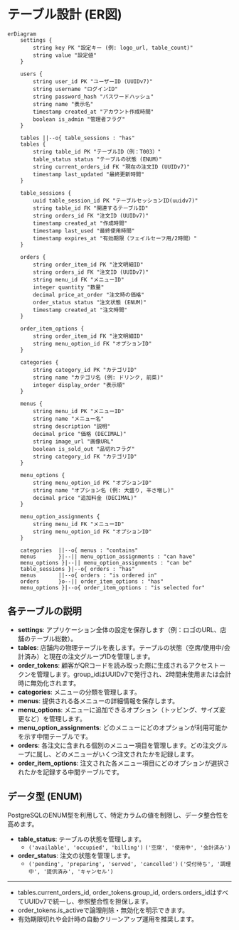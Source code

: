 # テーブル設計 (ER図)

```mermaid
erDiagram
    settings {
        string key PK "設定キー (例: logo_url, table_count)"
        string value "設定値"
    }
    
    users {
        string user_id PK "ユーザーID (UUIDv7)"
        string username "ログインID"
        string password_hash "パスワードハッシュ"
        string name "表示名"
        timestamp created_at "アカウント作成時間"
        boolean is_admin "管理者フラグ"
    }

    tables ||--o{ table_sessions : "has"
    tables {
        string table_id PK "テーブルID（例：T003）"
        table_status status "テーブルの状態 (ENUM)"
        string current_orders_id FK "現在の注文ID (UUIDv7)"
        timestamp last_updated "最終更新時間"
    }

    table_sessions {
        uuid table_session_id PK "テーブルセッションID(uuidv7)"
        string table_id FK "関連するテーブルID"
        string orders_id FK "注文ID (UUIDv7)"
        timestamp created_at "作成時間"
        timestamp last_used "最終使用時間"
        timestamp expires_at "有効期限（フェイルセーフ用/2時間）"
    }
    
    orders {
        string order_item_id PK "注文明細ID"
        string orders_id FK "注文ID (UUIDv7)"
        string menu_id FK "メニューID"
        integer quantity "数量"
        decimal price_at_order "注文時の価格"
        order_status status "注文状態 (ENUM)"
        timestamp created_at "注文時間"
    }

    order_item_options {
        string order_item_id FK "注文明細ID"
        string menu_option_id FK "オプションID"
    }

    categories {
        string category_id PK "カテゴリID"
        string name "カテゴリ名 (例: ドリンク, 前菜)"
        integer display_order "表示順"
    }

    menus {
        string menu_id PK "メニューID"
        string name "メニュー名"
        string description "説明"
        decimal price "価格 (DECIMAL)"
        string image_url "画像URL"
        boolean is_sold_out "品切れフラグ"
        string category_id FK "カテゴリID"
    }

    menu_options {
        string menu_option_id PK "オプションID"
        string name "オプション名 (例: 大盛り, 辛さ増し)"
        decimal price "追加料金 (DECIMAL)"
    }

    menu_option_assignments {
        string menu_id FK "メニューID"
        string menu_option_id FK "オプションID"
    }

    categories  ||--o{ menus : "contains"
    menus       }|--|| menu_option_assignments : "can have"
    menu_options }|--|| menu_option_assignments : "can be"
    table_sessions }|--o{ orders : "has"
    menus       ||--o{ orders : "is ordered in"
    orders      }o--|| order_item_options : "has"
    menu_options }|--o{ order_item_options : "is selected for"
```

## 各テーブルの説明

- **settings**: アプリケーション全体の設定を保存します（例：ロゴのURL、店舗のテーブル総数）。
- **tables**: 店舗内の物理テーブルを表します。テーブルの状態（空席/使用中/会計済み）と現在の注文グループIDを管理します。
- **order_tokens**: 顧客がQRコードを読み取った際に生成されるアクセストークンを管理します。group_idはUUIDv7で発行され、2時間未使用または会計時に無効化されます。
- **categories**: メニューの分類を管理します。
- **menus**: 提供される各メニューの詳細情報を保存します。
- **menu_options**: メニューに追加できるオプション（トッピング、サイズ変更など）を管理します。
- **menu_option_assignments**: どのメニューにどのオプションが利用可能かを示す中間テーブルです。
- **orders**: 各注文に含まれる個別のメニュー項目を管理します。どの注文グループに属し、どのメニューがいくつ注文されたかを記録します。
- **order_item_options**: 注文された各メニュー項目にどのオプションが選択されたかを記録する中間テーブルです。

## データ型 (ENUM)

PostgreSQLのENUM型を利用して、特定カラムの値を制限し、データ整合性を高めます。

- **table_status**: テーブルの状態を管理します。
  - `('available', 'occupied', 'billing')`  `('空席', '使用中', '会計済み')`
- **order_status**: 注文の状態を管理します。
  - `('pending', 'preparing', 'served', 'cancelled')` `('受付待ち', '調理中', '提供済み', 'キャンセル')`

---

- tables.current_orders_id, order_tokens.group_id, orders.orders_idはすべてUUIDv7で統一し、参照整合性を担保します。
- order_tokens.is_activeで論理削除・無効化を明示できます。
- 有効期限切れや会計時の自動クリーンアップ運用を推奨します。
